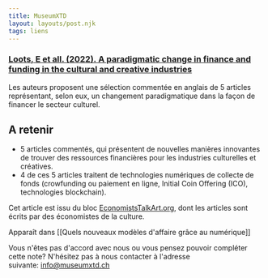 ```yaml
---
title: MuseumXTD
layout: layouts/post.njk
tags: liens
---
```

### [Loots, E et all. (2022). A paradigmatic change in finance and funding in the cultural and creative industries](https://economiststalkart.org/2022/06/28/a-paradigmatic-change-in-finance-and-funding-in-the-cultural-and-creative-industries%ef%bf%bc/)
Les auteurs proposent une sélection commentée en anglais de 5 articles représentant, selon eux, un changement paradigmatique dans la façon de financer le secteur culturel. 

## A retenir
- 5 articles commentés, qui présentent de nouvelles manières innovantes de trouver des ressources financières pour les industries culturelles et créatives.
- 4 de ces 5 articles traitent de technologies numériques de collecte de fonds (crowfunding ou paiement en ligne, Initial Coin Offering (ICO), technologies blockchain).   

  
Cet article est issu du bloc [EconomistsTalkArt.org](https://economiststalkart.org/about/), dont les articles sont écrits par des économistes de la culture. 


Apparaît dans [[Quels nouveaux modèles d'affaire grâce au numérique]]

Vous n'êtes pas d'accord avec nous ou vous pensez pouvoir compléter cette note? N'hésitez pas à nous contacter à l'adresse suivante: [info@museumxtd.ch](mailto:info@museumxtd.ch)